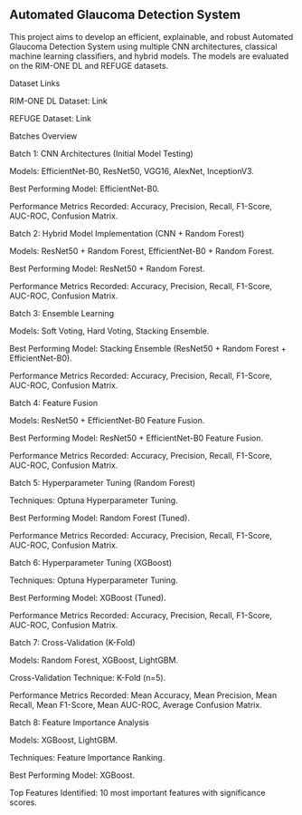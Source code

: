 ## Automated Glaucoma Detection System

This project aims to develop an efficient, explainable, and robust Automated Glaucoma Detection System using multiple CNN architectures, classical machine learning classifiers, and hybrid models. The models are evaluated on the RIM-ONE DL and REFUGE datasets.

Dataset Links

RIM-ONE DL Dataset: Link

REFUGE Dataset: Link

Batches Overview

Batch 1: CNN Architectures (Initial Model Testing)

Models: EfficientNet-B0, ResNet50, VGG16, AlexNet, InceptionV3.

Best Performing Model: EfficientNet-B0.

Performance Metrics Recorded: Accuracy, Precision, Recall, F1-Score, AUC-ROC, Confusion Matrix.

Batch 2: Hybrid Model Implementation (CNN + Random Forest)

Models: ResNet50 + Random Forest, EfficientNet-B0 + Random Forest.

Best Performing Model: ResNet50 + Random Forest.

Performance Metrics Recorded: Accuracy, Precision, Recall, F1-Score, AUC-ROC, Confusion Matrix.

Batch 3: Ensemble Learning

Models: Soft Voting, Hard Voting, Stacking Ensemble.

Best Performing Model: Stacking Ensemble (ResNet50 + Random Forest + EfficientNet-B0).

Performance Metrics Recorded: Accuracy, Precision, Recall, F1-Score, AUC-ROC, Confusion Matrix.

Batch 4: Feature Fusion

Models: ResNet50 + EfficientNet-B0 Feature Fusion.

Best Performing Model: ResNet50 + EfficientNet-B0 Feature Fusion.

Performance Metrics Recorded: Accuracy, Precision, Recall, F1-Score, AUC-ROC, Confusion Matrix.

Batch 5: Hyperparameter Tuning (Random Forest)

Techniques: Optuna Hyperparameter Tuning.

Best Performing Model: Random Forest (Tuned).

Performance Metrics Recorded: Accuracy, Precision, Recall, F1-Score, AUC-ROC, Confusion Matrix.

Batch 6: Hyperparameter Tuning (XGBoost)

Techniques: Optuna Hyperparameter Tuning.

Best Performing Model: XGBoost (Tuned).

Performance Metrics Recorded: Accuracy, Precision, Recall, F1-Score, AUC-ROC, Confusion Matrix.

Batch 7: Cross-Validation (K-Fold)

Models: Random Forest, XGBoost, LightGBM.

Cross-Validation Technique: K-Fold (n=5).

Performance Metrics Recorded: Mean Accuracy, Mean Precision, Mean Recall, Mean F1-Score, Mean AUC-ROC, Average Confusion Matrix.

Batch 8: Feature Importance Analysis

Models: XGBoost, LightGBM.

Techniques: Feature Importance Ranking.

Best Performing Model: XGBoost.

Top Features Identified: 10 most important features with significance scores.
